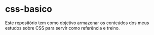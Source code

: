 # css-basico
Este repositório tem como objetivo armazenar os conteúdos dos meus estudos sobre CSS para servir como referência e treino.